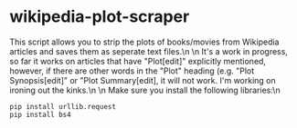 # wikipedia-plot-scraper

This script allows you to strip the plots of books/movies from Wikipedia articles and saves them as seperate text files.\n
\n
It's a work in progress, so far it works on articles that have "Plot\[edit\]" explicitly mentioned, however, if there are other words in the "Plot" heading (e.g. "Plot Synopsis\[edit\]" or "Plot Summary\[edit\], it will not work. I'm working on ironing out the kinks.\n
\n
Make sure you install the following libraries:\n
```{python}
pip install urllib.request
pip install bs4
```
